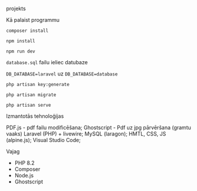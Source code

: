 projekts

Kā palaist programmu

`composer install`

`npm install`

`npm run dev`

`database.sql` failu ieliec datubaze

`DB_DATABASE=laravel` uz `DB_DATABASE=database`

`php artisan key:generate`

`php artisan migrate`

`php artisan serve`

Izmantotās tehnoloģijas

PDF.js - pdf failu modificēšana;
Ghostscript - Pdf uz jpg pārvēršana (gramtu vaaks)
Laravel (PHP) + livewire;
MySQL (laragon);
HMTL, CSS, JS (alpine.js);
Visual Studio Code;

Vajag
- PHP 8.2
- Composer
- Node.js
- Ghostscript